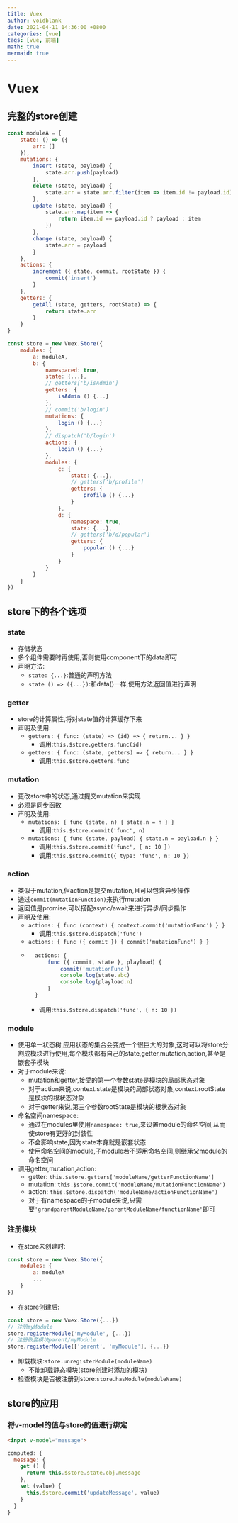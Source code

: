```yaml
---
title: Vuex
author: voidblank
date: 2021-04-11 14:36:00 +0800
categories: [vue]
tags: [vue, 前端]
math: true
mermaid: true
---
```


# Vuex

## 完整的store创建
```js
const moduleA = {
    state: () => ({
        arr: []
    }),
    mutations: {
        insert (state, payload) {
            state.arr.push(payload)
        },
        delete (state, payload) {
            state.arr = state.arr.filter(item => item.id != payload.id)
        },
        update (state, payload) {
            state.arr.map(item => {
                return item.id == payload.id ? payload : item
            })
        },
        change (state, payload) {
            state.arr = payload
        }
    },
    actions: {
        increment ({ state, commit, rootState }) {
            commit('insert')
        }
    },
    getters: {
        getAll (state, getters, rootState) => {
            return state.arr
        }
    }
}

const store = new Vuex.Store({
    modules: {
        a: moduleA,
        b: {
            namespaced: true,
            state: {...},
            // getters['b/isAdmin']
            getters: {
                isAdmin () {...}
            },
            // commit('b/login')
            mutations: {
                login () {...}
            },
            // dispatch('b/login')
            actions: {
                login () {...}
            },
            modules: {
                c: {
                    state: {...},
                    // getters['b/profile']
                    getters: {
                        profile () {...}
                    }
                },
                d: {
                    namespace: true,
                    state: {...},
                    // getters['b/d/popular']
                    getters: {
                        popular () {...}
                    }
                }
            }
        }
    }
})
```
## store下的各个选项

### state
- 存储状态
- 多个组件需要时再使用,否则使用component下的data即可
- 声明方法:
    - `state: {...}`:普通的声明方法
    - `state () => ({...})`:和data()一样,使用方法返回值进行声明

### getter
- store的计算属性,将对state值的计算缓存下来
- 声明及使用:
    - `getters: { func: (state) => (id) => { return... } }`
        - 调用:`this.$store.getters.func(id)`
    - `getters: { func: (state, getters) => { return... } }`
        - 调用:`this.$store.getters.func`

### mutation
- 更改store中的状态,通过提交mutation来实现
- 必须是同步函数
- 声明及使用:
    - `mutations: { func (state, n) { state.n = n } }`
        - 调用:`this.$store.commit('func', n)`
    - `mutations: { func (state, payload) { state.n = payload.n } }`
        - 调用:`this.$store.commit('func', { n: 10 })`
        - 调用:`this.$store.commit({ type: 'func', n: 10 })`

### action
- 类似于mutation,但action是提交mutation,且可以包含异步操作
- 通过`commit(mutationFunction)`来执行mutation
- 返回值是promise,可以搭配async/await来进行异步/同步操作
- 声明及使用:
    - `actions: { func (context) { context.commit('mutationFunc') } }`
        - 调用:`this.$store.dispatch('func')`
    - `actions: { func ({ commit }) { commit('mutationFunc') } }`
    - ```js
        actions: {
            func ({ commit, state }, playload) {
                commit('mutationFunc')
                console.log(state.abc)
                console.log(playload.n)
            }
        }
        ```
        - 调用:`this.$store.dispatch('func', { n: 10 })`

### module
- 使用单一状态树,应用状态的集合会变成一个很巨大的对象,这时可以将store分割成模块进行使用,每个模块都有自己的state,getter,mutation,action,甚至是嵌套子模块
- 对于module来说:
    - mutation和getter,接受的第一个参数state是模块的局部状态对象
    - 对于action来说,context.state是模块的局部状态对象,context.rootState是模块的根状态对象
    - 对于getter来说,第三个参数rootState是模块的根状态对象
- 命名空间namespace:
    - 通过在modules里使用`namespace: true`,来设置module的命名空间,从而使store有更好的封装性
    - 不会影响state,因为state本身就是嵌套状态
    - 使用命名空间的module,子module若不适用命名空间,则继承父module的命名空间
- 调用getter,mutation,action:
    - getter: `this.$store.getters['moduleName/getterFunctionName']`
    - mutation: `this.$store.commit('moduleName/mutationFunctionName')`
    - action: `this.$store.dispatch('moduleName/actionFunctionName')`
    - 对于有namespace的子module来说,只需要`'grandparentModuleName/parentModuleName/functionName'`即可

### 注册模块
- 在store未创建时:
```js
const store = new Vuex.Store({
    modules: {
        a: moduleA
        ...
    }
})
```
- 在store创建后:
```js
const store = new Vuex.Store({...})
// 注册myModule
store.registerModule('myModule', {...})
// 注册嵌套模块parent/myModule
store.registerModule(['parent', 'myModule'], {...})
```
- 卸载模块:`store.unregisterModule(moduleName)`
    - 不能卸载静态模块(store创建时添加的模块)
- 检查模块是否被注册到store:`store.hasModule(moduleName)`

## store的应用

### 将v-model的值与store的值进行绑定
```html
<input v-model="message">
```
```js
computed: {
  message: {
    get () {
      return this.$store.state.obj.message
    },
    set (value) {
      this.$store.commit('updateMessage', value)
    }
  }
}
```